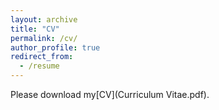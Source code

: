 ```yaml
---
layout: archive
title: "CV"
permalink: /cv/
author_profile: true
redirect_from:
  - /resume
---
```

Please download my[CV](Curriculum Vitae.pdf).

